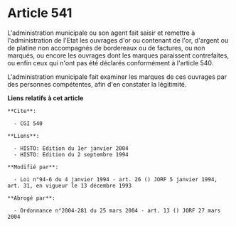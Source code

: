 # Article 541

L'administration municipale ou son agent fait saisir et remettre à l'administration de l'Etat les ouvrages d'or ou contenant
de l'or, d'argent ou de platine non accompagnés de bordereaux ou de factures, ou non marqués, ou encore les ouvrages dont les
marques paraissent contrefaites, ou enfin ceux qui n'ont pas été déclarés conformément à l'article 540. 

L'administration municipale fait examiner les marques de ces ouvrages par des personnes compétentes, afin d'en constater la
légitimité.

**Liens relatifs à cet article**

	**Cite**:

	  - CGI 540

	**Liens**:

	  - HISTO: Edition du 1er janvier 2004
	  - HISTO: Edition du 2 septembre 1994

	**Modifié par**:

	  - Loi n°94-6 du 4 janvier 1994 - art. 26 () JORF 5 janvier 1994, art. 31, en vigueur le 13 décembre 1993

	**Abrogé par**:

	  - Ordonnance n°2004-281 du 25 mars 2004 - art. 13 () JORF 27 mars 2004
